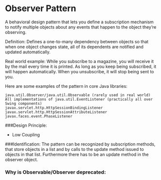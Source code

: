 # Observer Pattern

A behavioral design pattern that lets you define a subscription mechanism to notify multiple objects
about any events that happen to the object they’re observing.

Definition:
Defines a one-to-many dependency between objects so that when one object changes state, all of its dependents are
notified and updated automatically.

Real world example: While you subscribe to a magazine, you will receive it by the mail every time it is printed.
As long as you keep being subscribed, it will happen automatically. When you unsubscribe, it will stop being sent to you.

Here are some examples of the pattern in core Java libraries:

    java.util.Observer/java.util.Observable (rarely used in real world)
    All implementations of java.util.EventListener (practically all over Swing components)
    javax.servlet.http.HttpSessionBindingListener
    javax.servlet.http.HttpSessionAttributeListener
    javax.faces.event.PhaseListener

###Design Principle:
-   Low Coupling

###Identification: 
The pattern can be recognized by subscription methods, 
that store objects in a list and by calls to the update method issued to objects in that list.
Furthermore there has to be an update method in the observer object.

### Why is Observable/Observer deprecated:
